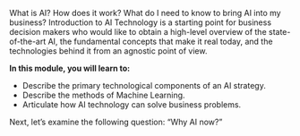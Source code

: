 What is AI? How does it work? What do I need to know to bring AI into my business? Introduction to AI Technology is a starting point for business decision makers who would like to obtain a high-level overview of the state-of-the-art AI, the fundamental concepts that make it real today, and the technologies behind it from an agnostic point of view.

**In this module, you will learn to:**

* Describe the primary technological components of an AI strategy.
* Describe the methods of Machine Learning.
* Articulate how AI technology can solve business problems.

Next, let’s examine the following question: “Why AI now?”